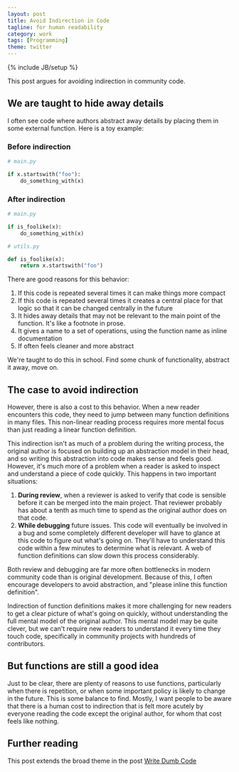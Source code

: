 ```yaml
---
layout: post
title: Avoid Indirection in Code
tagline: for human readability
category: work
tags: [Programming]
theme: twitter
---
```

{% include JB/setup %}


This post argues for avoiding indirection in community code.

We are taught to hide away details
----------------------------------

I often see code where authors abstract away details by placing them in some
external function.  Here is a toy example:

### Before indirection

```python
# main.py

if x.startswith("foo"):
    do_something_with(x)
```

### After indirection

```python
# main.py

if is_foolike(x):
    do_something_with(x)
```

```python
# utils.py

def is_foolike(x):
    return x.startswith("foo")
```

There are good reasons for this behavior:

1.  If this code is repeated several times
    it can make things more compact
2.  If this code is repeated several times
    it creates a central place for that logic
    so that it can be changed centrally in the future
3.  It hides away details that may not be relevant to the main point of the function.
    It's like a footnote in prose.
4.  It gives a name to a set of operations,
    using the function name as inline documentation
4.  If often feels cleaner and more abstract

We're taught to do this in school.
Find some chunk of functionality,
abstract it away,
move on.


The case to avoid indirection
-----------------------------

However, there is also a cost to this behavior.
When a new reader encounters this code,
they need to jump between many function definitions in many files.
This non-linear reading process requires more mental focus
than just reading a linear function definition.

This indirection isn't as much of a problem during the writing process,
the original author is focused on building up an abstraction model in their head,
and so writing this abstraction into code makes sense and feels good.
However, it's much more of a problem when a reader is asked
to inspect and understand a piece of code quickly.
This happens in two important situations:

1.  **During review**, when a reviewer is asked to verify that code is
    sensible before it can be merged into the main project.
    That reviewer probably has about a tenth as much time to spend
    as the original author does on that code.
2.  **While debugging** future issues.
    This code will eventually be involved in a bug and some completely
    different developer will have to glance at this code to figure out what's going on.
    They'll have to understand this code within a few minutes
    to determine what is relevant.
    A web of function definitions can slow down this process considerably.

Both review and debugging are far more often bottlenecks in modern community
code than is original development.  Because of this, I often encourage
developers to avoid abstraction, and "please inline this function definition".

Indirection of function definitions makes it more challenging for new readers
to get a clear picture of what's going on quickly, without understanding the
full mental model of the original author.
This mental model may be quite clever, but we can't require
new readers to understand it every time they touch code,
specifically in community projects with hundreds of contributors.

But functions are still a good idea
-----------------------------------

Just to be clear,
there are plenty of reasons to use functions,
particularly when there is repetition,
or when some important policy is likely to change in the future.
This is some balance to find.
Mostly, I want people to be aware that there is a human cost to indirection
that is felt more acutely by everyone reading the code except the original author,
for whom that cost feels like nothing.

Further reading
---------------

This post extends the broad theme in the post [Write Dumb Code](https://matthewrocklin.com/blog/work/2018/01/27/write-dumb-code)
